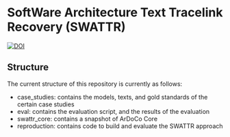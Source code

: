# SoftWare Architecture Text Tracelink Recovery (SWATTR)
[![DOI](https://zenodo.org/badge/359732572.svg)](https://zenodo.org/badge/latestdoi/359732572)

## Structure
The current structure of this repository is currently as follows:
* case_studies: contains the models, texts, and gold standards of the certain case studies
* eval: contains the evaluation script, and the results of the evaluation
* swattr_core: contains a snapshot of ArDoCo Core
* reproduction: contains code to build and evaluate the SWATTR approach

